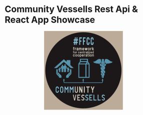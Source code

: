 # Community Vessells Rest Api &amp; React App Showcase
<a href="#"><img style="display:block;margin-left:auto;margin-right:auto;" src="https://github.com/CommunityVessells/ComVesResources/blob/master/Images/ffcc(final).png" height="50%" width="50%" ></a>
